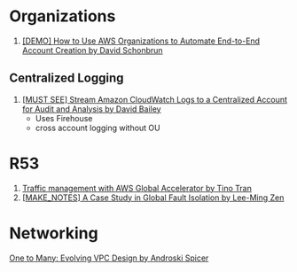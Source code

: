 
# Organizations

1. [[DEMO] How to Use AWS Organizations to Automate End-to-End Account Creation by David Schonbrun](https://aws.amazon.com/blogs/security/how-to-use-aws-organizations-to-automate-end-to-end-account-creation/)

## Centralized Logging

1. [[MUST SEE] Stream Amazon CloudWatch Logs to a Centralized Account for Audit and Analysis by David Bailey](https://aws.amazon.com/blogs/architecture/stream-amazon-cloudwatch-logs-to-a-centralized-account-for-audit-and-analysis/)
    - Uses Firehouse
    - cross account logging without OU

# R53

1. [Traffic management with AWS Global Accelerator by Tino Tran](https://aws.amazon.com/blogs/networking-and-content-delivery/traffic-management-with-aws-global-accelerator/)
1. [[MAKE_NOTES] A Case Study in Global Fault Isolation by Lee-Ming Zen](https://aws.amazon.com/blogs/architecture/a-case-study-in-global-fault-isolation/)

# Networking

[One to Many: Evolving VPC Design by Androski Spicer ](https://aws.amazon.com/blogs/architecture/one-to-many-evolving-vpc-design/)